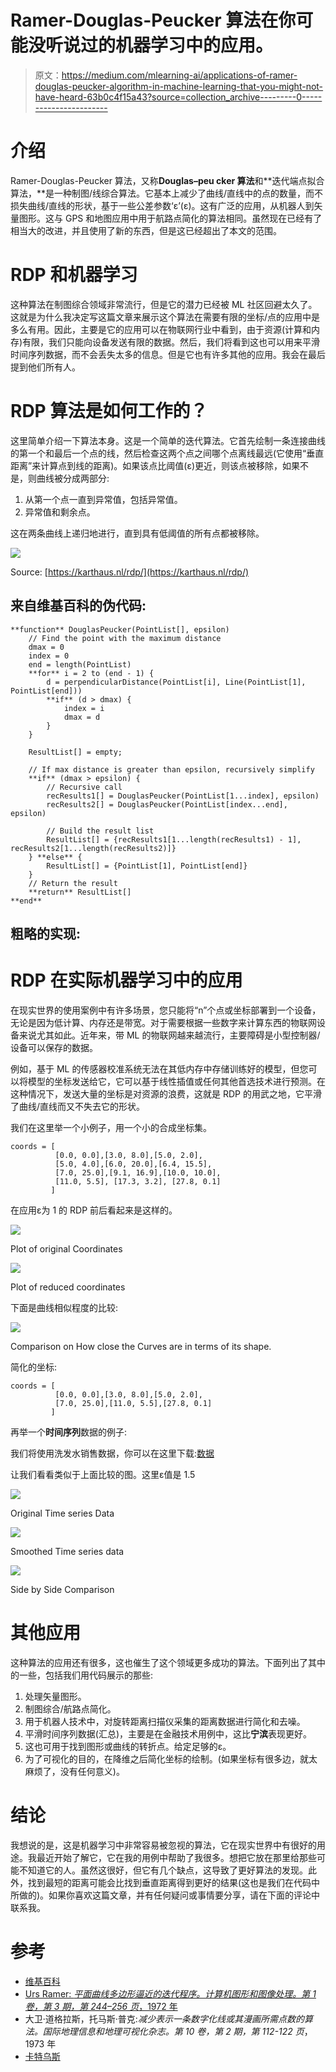 # Ramer-Douglas-Peucker 算法在你可能没听说过的机器学习中的应用。

> 原文：<https://medium.com/mlearning-ai/applications-of-ramer-douglas-peucker-algorithm-in-machine-learning-that-you-might-not-have-heard-63b0c4f15a43?source=collection_archive---------0----------------------->

# 介绍

Ramer-Douglas-Peucker 算法，又称**Douglas–peu cker 算法**和**迭代端点拟合算法，**是一种制图/线综合算法。它基本上减少了曲线/直线中的点的数量，而不损失曲线/直线的形状，基于一些公差参数‘ε’(ε)。这有广泛的应用，从机器人到矢量图形。这与 GPS 和地图应用中用于航路点简化的算法相同。虽然现在已经有了相当大的改进，并且使用了新的东西，但是这已经超出了本文的范围。

# RDP 和机器学习

这种算法在制图综合领域非常流行，但是它的潜力已经被 ML 社区回避太久了。这就是为什么我决定写这篇文章来展示这个算法在需要有限的坐标/点的应用中是多么有用。因此，主要是它的应用可以在物联网行业中看到，由于资源(计算和内存)有限，我们只能向设备发送有限的数据。然后，我们将看到这也可以用来平滑时间序列数据，而不会丢失太多的信息。但是它也有许多其他的应用。我会在最后提到他们所有人。

# RDP 算法是如何工作的？

这里简单介绍一下算法本身。这是一个简单的迭代算法。它首先绘制一条连接曲线的第一个和最后一个点的线，然后检查这两个点之间哪个点离线最远(它使用“垂直距离”来计算点到线的距离)。如果该点比阈值(ε)更近，则该点被移除，如果不是，则曲线被分成两部分:

1.  从第一个点一直到异常值，包括异常值。
2.  异常值和剩余点。

这在两条曲线上递归地进行，直到具有低阈值的所有点都被移除。

![](img/acae1ebba506cdf12dfaf86eb09a741a.png)

Source: [https://karthaus.nl/rdp/](https://karthaus.nl/rdp/)

## 来自维基百科的伪代码:

```
**function** DouglasPeucker(PointList[], epsilon)
    // Find the point with the maximum distance
    dmax = 0
    index = 0
    end = length(PointList)
    **for** i = 2 to (end - 1) {
        d = perpendicularDistance(PointList[i], Line(PointList[1], PointList[end])) 
        **if** (d > dmax) {
            index = i
            dmax = d
        }
    }

    ResultList[] = empty;

    // If max distance is greater than epsilon, recursively simplify
    **if** (dmax > epsilon) {
        // Recursive call
        recResults1[] = DouglasPeucker(PointList[1...index], epsilon)
        recResults2[] = DouglasPeucker(PointList[index...end], epsilon)

        // Build the result list
        ResultList[] = {recResults1[1...length(recResults1) - 1], recResults2[1...length(recResults2)]}
    } **else** {
        ResultList[] = {PointList[1], PointList[end]}
    }
    // Return the result
    **return** ResultList[]
**end**
```

## 粗略的实现:

# RDP 在实际机器学习中的应用

在现实世界的使用案例中有许多场景，您只能将“n”个点或坐标部署到一个设备，无论是因为低计算、内存还是带宽。对于需要根据一些数字来计算东西的物联网设备来说尤其如此。近年来，带 ML 的物联网越来越流行，主要障碍是小型控制器/设备可以保存的数据。

例如，基于 ML 的传感器校准系统无法在其低内存中存储训练好的模型，但您可以将模型的坐标发送给它，它可以基于线性插值或任何其他首选技术进行预测。在这种情况下，发送大量的坐标是对资源的浪费，这就是 RDP 的用武之地，它平滑了曲线/直线而又不失去它的形状。

我们在这里举一个小例子，用一个小的合成坐标集。

```
coords = [
          [0.0, 0.0],[3.0, 8.0],[5.0, 2.0],
          [5.0, 4.0],[6.0, 20.0],[6.4, 15.5],
          [7.0, 25.0],[9.1, 16.9],[10.0, 10.0],
          [11.0, 5.5], [17.3, 3.2], [27.8, 0.1]
         ]
```

在应用ε为 1 的 RDP 前后看起来是这样的。

![](img/7e724168105c4f38798b25befb970362.png)

Plot of original Coordinates

![](img/e1a2b7a30339599f371e6b6acdeaa0d0.png)

Plot of reduced coordinates

下面是曲线相似程度的比较:

![](img/9ac178e996f77eb708154daf066d5f0e.png)

Comparison on How close the Curves are in terms of its shape.

简化的坐标:

```
coords = [
          [0.0, 0.0],[3.0, 8.0],[5.0, 2.0],
          [7.0, 25.0],[11.0, 5.5],[27.8, 0.1]
         ]
```

再举一个**时间序列**数据的例子:

我们将使用洗发水销售数据，你可以在这里下载:[数据](https://raw.githubusercontent.com/jbrownlee/Datasets/master/shampoo.csv)

让我们看看类似于上面比较的图。这里ε值是 1.5

![](img/59a1029bffb5360702f66cee6b7cd88f.png)

Original Time series Data

![](img/03647b27c242743bbb3773429a256412.png)

Smoothed Time series data

![](img/0724c1ff7f55e5579344cf1f12578fff.png)

Side by Side Comparison

# 其他应用

这种算法的应用还有很多，这也催生了这个领域更多成功的算法。下面列出了其中的一些，包括我们用代码展示的那些:

1.  处理矢量图形。
2.  制图综合/航路点简化。
3.  用于机器人技术中，对旋转距离扫描仪采集的距离数据进行简化和去噪。
4.  平滑时间序列数据(汇总)，主要是在金融技术用例中，这比**宁滨**表现更好。
5.  这也可用于找到图形或曲线的转折点。给定足够的ε。
6.  为了可视化的目的，在降维之后简化坐标的绘制。(如果坐标有很多边，就太麻烦了，没有任何意义)。

# **结论**

我想说的是，这是机器学习中非常容易被忽视的算法，它在现实世界中有很好的用途。我最近开始了解它，它在我的用例中帮助了我很多。想把它放在那里给那些可能不知道它的人。虽然这很好，但它有几个缺点，这导致了更好算法的发现。此外，找到最短的距离可能会比找到垂直距离得到更好的结果(这也是我们在代码中所做的)。如果你喜欢这篇文章，并有任何疑问或事情要分享，请在下面的评论中联系我。

# 参考

*   [维基百科](https://en.wikipedia.org/wiki/Ramer%E2%80%93Douglas%E2%80%93Peucker_algorithm)
*   [Urs Ramer: *平面曲线多边形逼近的迭代程序。计算机图形和图像处理。第 1 卷，第 3 期，第 244–256 页*，1972 年](https://www.sciencedirect.com/science/article/pii/S0146664X72800170?via%3Dihub)
*   大卫·道格拉斯，托马斯·普克:*减少表示一条数字化线或其漫画所需点数的算法。国际地理信息和地理可视化杂志。第 10 卷，第 2 期，第 112-122 页*，1973 年
*   [卡特乌斯](https://karthaus.nl/rdp/)